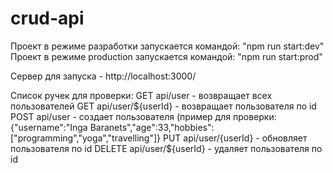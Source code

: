 # crud-api

Проект в режиме разработки запускается командой: "npm run start:dev"
Проект в режиме production запускается командой: "npm run start:prod"

Сервер для запуска - http://localhost:3000/

Список ручек для проверки:
GET api/user - возвращает всех пользователей
GET api/user/${userId} - возвращает пользователя по id
POST api/user - создает пользователя (пример для проверки: {"username":"Inga Baranets","age":33,"hobbies":["programming","yoga","travelling"]}
PUT api/user/{userId} - обновляет пользователя по id
DELETE api/user/${userId} - удаляет пользователя по id
